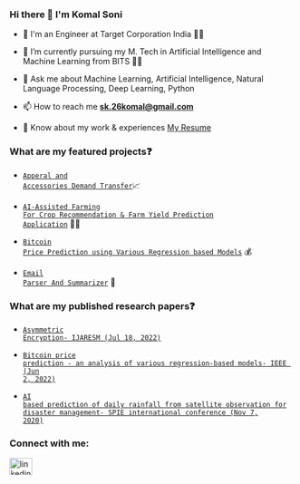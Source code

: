 ### Hi there 👋 I'm Komal Soni

- 🔭 I'm an Engineer at Target Corporation India 👩‍💻

- 🌱 I’m currently pursuing my M. Tech in Artificial Intelligence and Machine Learning from BITS 👩‍🎓
<!-- - 👨‍💻 All about me is at [My Website](https://chandrikadeb7.github.io/) -->

- 💬 Ask me about Machine Learning, Artificial Intelligence, Natural Language Processing, Deep Learning, Python

- 📫 How to reach me **sk.26komal@gmail.com**

- 📄 Know about my work & experiences [My Resume](https://github.com/Komal-Soni/Komal-Soni/blob/main/KomalSoniResumePublic.pdf)

### What are my featured projects:question:

- <code>[Apperal and Accessories Demand Transfer](https://github.com/Komal-Soni/AnADemandTransfer)</code>📈
  
- <code>[AI-Assisted Farming For Crop Recommendation & Farm Yield Prediction Application](https://github.com/Komal-Soni/SBSPS-Challenge)</code> 👨‍🌾
   
- <code>[Bitcoin Price Prediction using Various Regression based Models](https://github.com/Komal-Soni/BitcoinPricePredictionUsingRegressionBasedModels)</code> 💰

- <code>[Email Parser And Summarizer](https://github.com/Komal-Soni/EmailParserAndSummarizer)</code> 📨

### What are my published research papers:question:
- <code>[Asymmetric Encryption- IJARESM (Jul 18, 2022)](http://www.ijaresm.com/asymmetric-encryption)</code>
  
- <code>[Bitcoin price prediction - an analysis of various regression-based models- IEEE (Jun 2, 2022)](https://ieeexplore.ieee.org/document/9794532)</code>

- <code>[AI based prediction of daily rainfall from satellite observation for disaster management- SPIE international conference (Nov 7, 2020)](https://www.spiedigitallibrary.org/conference-proceedings-of-spie/11525/115250W/AI-based-prediction-of-daily-rainfall-from-satellite-observation-for/10.1117/12.2580628.short?tab=ArticleLinkCited)</code> 


<h3 align="left">Connect with me:</h3>
<p align="left">
<a href="https://www.linkedin.com/in/komalsoni-/" target="blank"><img align="center" src="https://raw.githubusercontent.com/rahuldkjain/github-profile-readme-generator/master/src/images/icons/Social/linked-in-alt.svg" alt="linkedin" height="30" width="40" /></a>
</p>

